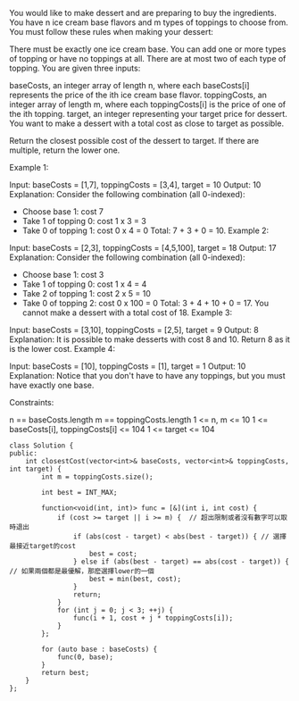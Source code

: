 You would like to make dessert and are preparing to buy the ingredients. You have n ice cream base flavors and m types of toppings to choose from. You must follow these rules when making your dessert:

There must be exactly one ice cream base.
You can add one or more types of topping or have no toppings at all.
There are at most two of each type of topping.
You are given three inputs:

baseCosts, an integer array of length n, where each baseCosts[i] represents the price of the ith ice cream base flavor.
toppingCosts, an integer array of length m, where each toppingCosts[i] is the price of one of the ith topping.
target, an integer representing your target price for dessert.
You want to make a dessert with a total cost as close to target as possible.

Return the closest possible cost of the dessert to target. If there are multiple, return the lower one.

 

Example 1:

Input: baseCosts = [1,7], toppingCosts = [3,4], target = 10
Output: 10
Explanation: Consider the following combination (all 0-indexed):
- Choose base 1: cost 7
- Take 1 of topping 0: cost 1 x 3 = 3
- Take 0 of topping 1: cost 0 x 4 = 0
Total: 7 + 3 + 0 = 10.
Example 2:

Input: baseCosts = [2,3], toppingCosts = [4,5,100], target = 18
Output: 17
Explanation: Consider the following combination (all 0-indexed):
- Choose base 1: cost 3
- Take 1 of topping 0: cost 1 x 4 = 4
- Take 2 of topping 1: cost 2 x 5 = 10
- Take 0 of topping 2: cost 0 x 100 = 0
Total: 3 + 4 + 10 + 0 = 17. You cannot make a dessert with a total cost of 18.
Example 3:

Input: baseCosts = [3,10], toppingCosts = [2,5], target = 9
Output: 8
Explanation: It is possible to make desserts with cost 8 and 10. Return 8 as it is the lower cost.
Example 4:

Input: baseCosts = [10], toppingCosts = [1], target = 1
Output: 10
Explanation: Notice that you don't have to have any toppings, but you must have exactly one base.
 

Constraints:

n == baseCosts.length
m == toppingCosts.length
1 <= n, m <= 10
1 <= baseCosts[i], toppingCosts[i] <= 104
1 <= target <= 104

```
class Solution {
public:
    int closestCost(vector<int>& baseCosts, vector<int>& toppingCosts, int target) {
        int m = toppingCosts.size();
        
        int best = INT_MAX;
        
        function<void(int, int)> func = [&](int i, int cost) {
            if (cost >= target || i >= m) {  // 超出限制或者沒有數字可以取時退出
                if (abs(cost - target) < abs(best - target)) { // 選擇最接近target的cost
                    best = cost;
                } else if (abs(best - target) == abs(cost - target)) {   // 如果兩個都是最優解，那麽選擇lower的一個
                    best = min(best, cost);
                }
                return;
            }
            for (int j = 0; j < 3; ++j) {
                func(i + 1, cost + j * toppingCosts[i]);
            }
        };
        
        for (auto base : baseCosts) {
            func(0, base);
        }
        return best;
    }
};
```
